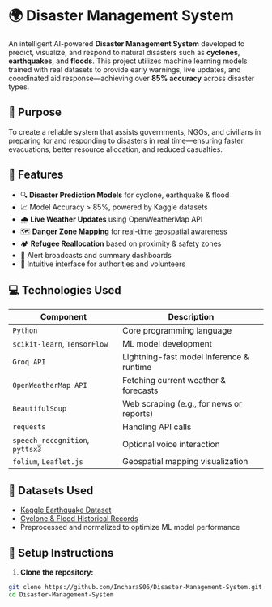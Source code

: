 # 🌍 Disaster Management System

An intelligent AI-powered **Disaster Management System** developed to predict, visualize, and respond to natural disasters such as **cyclones**, **earthquakes**, and **floods**. This project utilizes machine learning models trained with real datasets to provide early warnings, live updates, and coordinated aid response—achieving over **85% accuracy** across disaster types.

## 🚨 Purpose

To create a reliable system that assists governments, NGOs, and civilians in preparing for and responding to disasters in real time—ensuring faster evacuations, better resource allocation, and reduced casualties.

## 🧠 Features

- 🔍 **Disaster Prediction Models** for cyclone, earthquake & flood  
- 📈 Model Accuracy > 85%, powered by Kaggle datasets  
- 🌧️ **Live Weather Updates** using OpenWeatherMap API  
- 🗺️ **Danger Zone Mapping** for real-time geospatial awareness  
- 🏕️ **Refugee Reallocation** based on proximity & safety zones  
- 📢 Alert broadcasts and summary dashboards  
- 🧭 Intuitive interface for authorities and volunteers

## 💻 Technologies Used

| Component          | Description                                     |
|-------------------|-------------------------------------------------|
| `Python`           | Core programming language                      |
| `scikit-learn`, `TensorFlow` | ML model development                |
| `Groq API`         | Lightning-fast model inference & runtime       |
| `OpenWeatherMap API`| Fetching current weather & forecasts          |
| `BeautifulSoup`    | Web scraping (e.g., for news or reports)       |
| `requests`         | Handling API calls                             |
| `speech_recognition`, `pyttsx3` | Optional voice interaction         |
| `folium`, `Leaflet.js` | Geospatial mapping visualization           |

## 🧪 Datasets Used

- [Kaggle Earthquake Dataset](https://www.kaggle.com/datasets)
- [Cyclone & Flood Historical Records](https://www.kaggle.com/datasets)
- Preprocessed and normalized to optimize ML model performance

## 🚀 Setup Instructions

1. **Clone the repository:**

```bash
git clone https://github.com/IncharaS06/Disaster-Management-System.git
cd Disaster-Management-System


